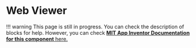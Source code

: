 # Web Viewer

!!! warning
    This page is still in progress. You can check the description of blocks for help.
    However, you can check [**MIT App Inventor Documentation for this component** here.](http://ai2.appinventor.mit.edu/reference/components/userinterface.html#WebViewer)
